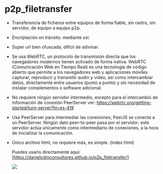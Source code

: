 # p2p_filetransfer

- Transferencia de ficheros entre equipos de forma fiable, sin rastro, sin servidor, de equipo a equipo p2p.
- Encriptación en tránsito. mediante ssl.
- Super url bien ofuscada, difícil de adivinar.
- Se usa WebRTC, un protocolo de transmisión directa que los navegadores modernos tienen activado de forma nativa. WebRTC (Comunicación Web en Tiempo Real) es una tecnología de código abierto que permite a los navegadores web y aplicaciones móviles capturar, reproducir y transmitir audio y video, así como intercambiar datos, directamente entre usuarios (punto a punto) y sin necesidad de instalar complementos o software adicional.
- No requiere ningún servidor intermedio, excepto para el intercambio de información de conexión PeerServer ver: https://webrtc.org/getting-started/turn-server?hl=es-419
- Usa PeerServer para intermediar las conexiones; PeerJS se conecta a un PeerServer. Ningún dato peer-to-peer pasa por el servidor; este servidor actúa únicamente como intermediario de conexiones, a la hora de inicializar la comunicación.
- Único archivo html, no requiere más, es simple. (index.html)

  Puedes usarlo directamente aquí: [https://danielcdmconsultores.github.io/p2p_filetransfer/]

  ![](p2p_filetransfer.gif)
  
  
